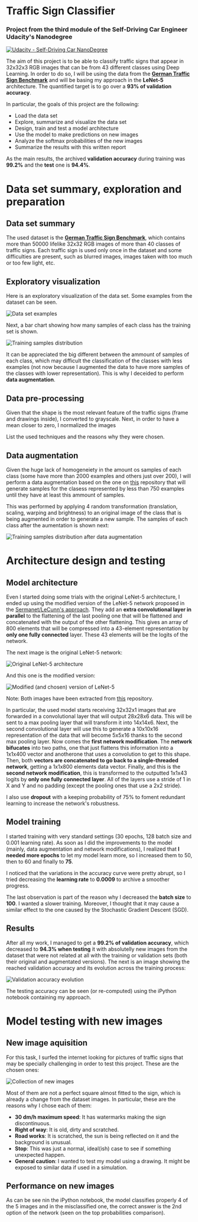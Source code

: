 # **Traffic Sign Classifier** 
### Project from the third module of the Self-Driving Car Engineer Udacity's Nanodegree

[![Udacity - Self-Driving Car NanoDegree](https://s3.amazonaws.com/udacity-sdc/github/shield-carnd.svg)](http://www.udacity.com/drive)

The aim of this project is to be able to classify traffic signs that appear in 32x32x3 RGB images that can be from 43 different classes using Deep Learning. In order to do so, I will be using the data from the [**German Traffic Sign Benchmark**](http://benchmark.ini.rub.de/?section=gtsrb&subsection=news) and will be basing my approach in the **LeNet-5** architecture. The quantified target is to go over a **93% of validation accuracy**. 

In particular, the goals of this project are the following:
* Load the data set
* Explore, summarize and visualize the data set
* Design, train and test a model architecture
* Use the model to make predictions on new images
* Analyze the softmax probabilities of the new images
* Summarize the results with this written report

As the main results, the archived **validation accuracy** during training was **99.2%** and the **test** one is **94.4%**.

[//]: # (Image References)

[image1]: ./readme_images/01_data_overview.png "Dataset visualization"
[image2]: ./readme_images/02_samples.png "Samples of each class (original)"
[image3]: ./readme_images/03_class_samples_augmented.png "Samples of each class (after data augmentation)"

[image4]: ./readme_images/04_lenet_original.png "Original LeNet-5 architecture"
[image5]: ./readme_images/04_lenet_mod.jpeg "Modified LeNet-5 architecture"
[image6]: ./readme_images/06_accuracy_vs_epochs.png "Validation accuracy evolution"

[image7]: ./readme_images/07_new_images.png "New images collection"


# Data set summary, exploration and preparation
## Data set summary
The used dataset is the [**German Traffic Sign Benchmark**](http://benchmark.ini.rub.de/?section=gtsrb&subsection=news), which contains more than 50000 lifelike 32x32 RGB images of more than 40 classes of traffic signs. Each traffic sign is used only once in the dataset and some difficulties are present, such as blurred images, images taken with too much or too few light, etc.

## Exploratory visualization
Here is an exploratory visualization of the data set. Some examples from the dataset can be seen.

![Data set examples][image1]

Next, a bar chart showing how many samples of each class has the training set is shown.

![Training samples distribution][image2]

It can be appreciated the big different between the ammount of samples of each class, which may difficult the classification of the classes with less examples (not now because I augmented the data to have more samples of the classes with lower representation). This is why I deceided to perform **data augmentation**.

## Data pre-processing
Given that the shape is the most relevant feature of the traffic signs (frame and drawings inside), I converted to grayscale. Next, in order to have a mean closer to zero, I normalized the images 

List the used techniques and the reasons why they were chosen.

## Data augmentation

Given the huge lack of homogeneiety in the amount os samples of each class (some have more than 2000 examples and others just over 200), I will perform a data augmentation based on the one on [this](https://github.com/jeremy-shannon/CarND-Traffic-Sign-Classifier-Project/blob/master/Traffic_Sign_Classifier.ipynb) repository that will generate samples for the clasess represented by less than 750 examples until they have at least this ammount of samples.

This was performed by applying 4 random transformation (translation, scaling, warping and brightness) to an original image of the class that is being augmented in order to generate a new sample. The samples of each class after the aumentation is shown next:

![Training samples distribution after data augmentation][image3]



# Architecture design and testing
## Model architecture
Even I started doing some trials with the original LeNet-5 architecture, I ended up using the modified version of the LeNet-5 network proposed in the [Sermanet/LeCunn's approach](http://yann.lecun.com/exdb/publis/pdf/sermanet-ijcnn-11.pdf). They add an **extra convolutional layer in parallel** to the flattening of the last pooling one that will be flattened and concatenated with the output of the other flattening. This gives an array of 800 elements that will be compressed into a 43-element representation by **only one fully connected** layer. These 43 elements will be the logits of the network.

The next image is the original LeNet-5 network:

![Original LeNet-5 architecture][image4]

And this one is the modified version:

![Modified (and chosen) version of LeNet-5][image5]

Note: Both images have been extracted from [this](https://github.com/jeremy-shannon/CarND-Traffic-Sign-Classifier-Project/blob/master/Traffic_Sign_Classifier.ipynb) repository.

In particular, the used model starts receiving  32x32x1 images that are forwarded in a convolutional layer that will output 28x28x6 data. This will be sent to a max pooling layer that will transform it into 14x14x6. Next, the second convolutional layer will use this to generate a 10x10x16 representation of the data that will become 5x5x16 thanks to the second max pooling layer. Now comes the **first network modification**. The **network bifucates** into two paths, one that just flattens this information into a 1x1x400 vector and anotherone that uses a convolution to get to this shape. Then, both **vectors are concatenated to go back to a single-threaded network**, getting a 1x1x800 elements data vector. Finally, and this is the **second network modification**, this is transformed to the outputted 1x1x43 logits by **only one fully connected layer**. All of the layers use a stride of 1 in X and Y and no padding (except the pooling ones that use a 2x2 stride).

I also use **dropout** with a keeping probability of 75% to foment redundant learning to increase the network's robustness. 


## Model training
I started training with very standard settings (30 epochs, 128 batch size and 0.001 learning rate). As soon as I did the improvements to the model (mainly, data augmentation and network modifications), I realized that **I needed more epochs** to let my model learn more, so I increased them to 50, then to 60 and finally to **75**.

I noticed that the variations in the accuracy curve were pretty abrupt, so I tried decreasing the **learning rate** to **0.0009** to archive a smoother progress.

The last observation is part of the reason why I decreased the **batch size** to **100**. I wanted a slower training. Moreover, I thought that it may cause a similar effect to the one caused by the Stochastic Gradient Descent (SGD).


## Results
After all my work, I managed to get a **99.2% of validation accuracy**, which decreased to **94.3% when testing** it with absolutelly new images from the dataset that were not related at all with the training or validation sets (both their original and augmentated versions). The next is an image showing the reached validation accuracy and its evolution across the training process:

![Validation accuracy evolution][image6]

The testing accuracy can be seen (or re-computed) using the iPython notebook containing my approach.



# Model testing with new images
## New image aquisition
For this task, I surfed the internet looking for pictures of traffic signs that may be specially challenging in order to test this project. These are the chosen ones:

![Collection of new images][image7]

Most of them are not a perfect square almost fitted to the sign, which is already a change from the dataset images. In particular, these are the reasons why I chose each of them:
- **30 dm/h maximum speed**: It has watermarks making the sign discontinuous. 
- **Right of way**: It is old, dirty and scratched.
- **Road works**: It is scratched, the sun is being reflected on it and the background is unusual.
- **Stop**: This was just a normal, ideal(ish) case to see if something unexpected happen.
- **General caution**: I wanted to test my model using a drawing. It might be exposed to similar data if used in a simulation.

## Performance on new images
As can be see nin the iPython notebook, the model classifies properly 4 of the 5 images and in the misclassified one, the correct answer is the 2nd option of the network (seen on the top probabilities comparison).

